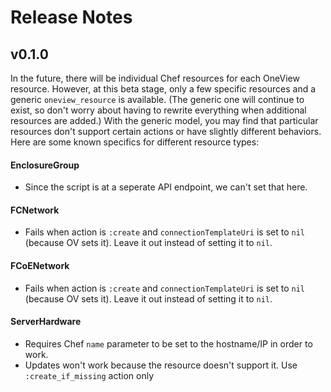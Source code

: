 # Release Notes

## v0.1.0

In the future, there will be individual Chef resources for each OneView resource.
However, at this beta stage, only a few specific resources and a generic `oneview_resource` is available.
(The generic one will continue to exist, so don't worry about having to rewrite everything when additional resources are added.)
With the generic model, you may find that particular resources don't support certain actions or have slightly different behaviors.
Here are some known specifics for different resource types:

#### EnclosureGroup
 - Since the script is at a seperate API endpoint, we can't set that here.

#### FCNetwork
 - Fails when action is `:create` and `connectionTemplateUri` is set to `nil` (because OV sets it). Leave it out instead of setting it to `nil`.

#### FCoENetwork
 - Fails when action is `:create` and `connectionTemplateUri` is set to `nil` (because OV sets it). Leave it out instead of setting it to `nil`.

#### ServerHardware
 - Requires Chef `name` parameter to be set to the hostname/IP in order to work.
 - Updates won't work because the resource doesn't support it. Use `:create_if_missing` action only
